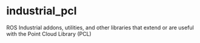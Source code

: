 industrial_pcl
==============

ROS Industrial addons, utilities, and other libraries that extend or are useful with the Point Cloud Library (PCL)